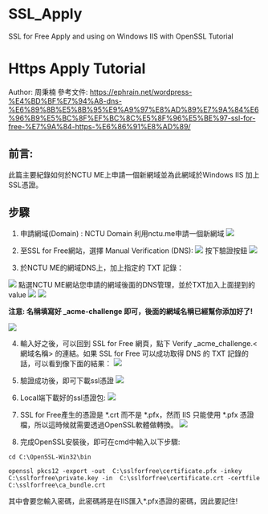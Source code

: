 # SSL_Apply
SSL for Free Apply and using on Windows IIS with OpenSSL Tutorial

Https Apply Tutorial
===

Author: 周秉楠
參考文件: https://ephrain.net/wordpress-%E4%BD%BF%E7%94%A8-dns-%E6%89%8B%E5%8B%95%E9%A9%97%E8%AD%89%E7%9A%84%E6%96%B9%E5%BC%8F%EF%BC%8C%E5%8F%96%E5%BE%97-ssl-for-free-%E7%9A%84-https-%E6%86%91%E8%AD%89/ 

前言:
---
此篇主要紀錄如何於NCTU ME上申請一個新網域並為此網域於Windows IIS 加上SSL憑證。

步驟
---
1. 申請網域(Domain) : NCTU Domain
利用nctu.me申請一個新網域
![](https://i.imgur.com/ZGXaDoX.png)

2. 至SSL for Free網站，選擇 Manual Verification (DNS):
![](https://i.imgur.com/H1rlBk5.png)
按下驗證按鈕
![](https://i.imgur.com/5AyyJnB.png)

3. 於NCTU ME的網域DNS上，加上指定的 TXT 記錄：

![](https://i.imgur.com/NcBGD0h.png)
點選NCTU ME網站您申請的網域後面的DNS管理，並於TXT加入上面提到的value
![](https://i.imgur.com/witvVGV.png)
![](https://i.imgur.com/tSlQT3W.png)

**注意: 名稱填寫好 _acme-challenge 即可，後面的網域名稱已經幫你添加好了!**

![](https://i.imgur.com/WkI6XUL.png)

4. 輸入好之後，可以回到 SSL for Free 網頁，點下 Verify _acme_challenge.<網域名稱> 的連結。如果 SSL for Free 可以成功取得 DNS 的 TXT 記錄的話，可以看到像下面的結果：
![](https://i.imgur.com/JeVVgoC.png)

5. 驗證成功後，即可下載ssl憑證
![](https://i.imgur.com/dB2nwB3.png)

6. Local端下載好的ssl憑證包:
![](https://i.imgur.com/lkTAWZz.png)

6. SSL for Free產生的憑證是 *.crt 而不是 *.pfx，然而 IIS 只能使用 *.pfx 憑證檔，所以這時候就需要透過OpenSSL軟體做轉換。
![](https://i.imgur.com/cvZhCen.png)

7. 完成OpenSSL安裝後，即可在cmd中輸入以下步驟:

``` shell
cd C:\OpenSSL-Win32\bin
```

``` shell
openssl pkcs12 -export -out  C:\sslforfree\certificate.pfx -inkey  C:\sslforfree\private.key -in  C:\sslforfree\certificate.crt -certfile  C:\sslforfree\ca_bundle.crt

```
其中會要您輸入密碼，此密碼將是在IIS匯入*.pfx憑證的密碼，因此要記住!

